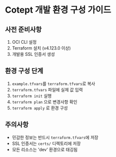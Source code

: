# Cotept 개발 환경 구성 가이드

## 사전 준비사항
1. OCI CLI 설정
2. Terraform 설치 (v4.123.0 이상)
3. 개발용 SSL 인증서 생성

## 환경 구성 단계
1. `example.tfvars`를 `terraform.tfvars`로 복사
2. `terraform.tfvars` 파일에 실제 값 입력
3. `terraform init` 실행
4. `terraform plan` 으로 변경사항 확인
5. `terraform apply` 로 환경 구성

## 주의사항
- 민감한 정보는 반드시 `terraform.tfvars`에 저장
- SSL 인증서는 `certs/` 디렉토리에 저장
- 모든 리소스는 'dev' 환경으로 태깅됨 
